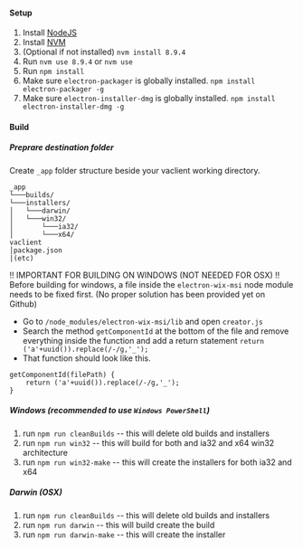 #### Setup
1. Install [NodeJS](https://nodejs.org/en/)
2. Install [NVM](https://github.com/creationix/nvm)
3. (Optional if not installed) `nvm install 8.9.4`
4. Run `nvm use 8.9.4` or `nvm use`
5. Run `npm install`
6. Make sure `electron-packager` is globally installed. `npm install electron-packager -g`
7. Make sure `electron-installer-dmg` is globally installed. `npm install electron-installer-dmg -g`

#### Build
##### Preprare destination folder
Create `_app` folder structure beside your vaclient working directory.
```
_app    
└───builds/
└───installers/
│   └───darwin/
│   └───win32/
│       └───ia32/
│       └───x64/
vaclient
│package.json
|(etc)
```

!! IMPORTANT FOR BUILDING ON WINDOWS (NOT NEEDED FOR OSX) !!
Before building for windows, a file inside the `electron-wix-msi` node module needs to be fixed first. (No proper solution has been provided yet on Github)
- Go to `/node_modules/electron-wix-msi/lib` and open `creator.js`
- Search the method `getComponentId` at the bottom of the file and remove everything inside the function
and add a return statement `return ('a'+uuid()).replace(/-/g,'_');`
- That function should look like this.
```
getComponentId(filePath) {
    return ('a'+uuid()).replace(/-/g,'_');
}
```

##### Windows (recommended to use `Windows PowerShell`)
1. run `npm run cleanBuilds` -- this will delete old builds and installers
2. run `npm run win32` -- this will build for both and ia32 and x64 win32 architecture
3. run `npm run win32-make` -- this will create the installers for both ia32 and x64

##### Darwin (OSX)
1. run `npm run cleanBuilds` -- this will delete old builds and installers
2. run `npm run darwin` -- this will build create the build
3. run `npm run darwin-make` -- this will create the installer